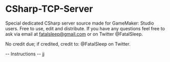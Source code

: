 CSharp-TCP-Server
=================

Special dedicated CSharp server source made for GameMaker: Studio users. Free to use, edit and distribute. If you have any questions feel free to ask via email at fatalsleep@gmail.com or on Twitter @FatalSleep.

No credit due; if credited, credit to: @FatalSleep on Twitter.


-- Instructions --
  jj
